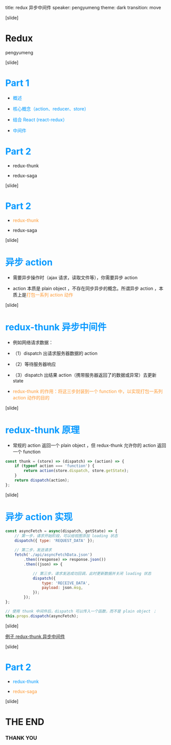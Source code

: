 title: redux 异步中间件
speaker: pengyumeng
theme: dark
transition: move

[slide]

# Redux
pengyumeng

[slide]

# <font color=#0099ff>Part 1</font>

- <font color=#0099ff>概述</font>

- <font color=#0099ff>核心概念（action、reducer、store）</font>

- <font color=#0099ff>结合 React (react-redux）</font>

- <font color=#0099ff>中间件</font>

# <font color=#0099ff>Part 2</font>

- redux-thunk

- redux-saga

[slide]

# <font color=#0099ff>Part 2</font>

- <font color=#ff9933>redux-thunk</font>

- redux-saga

[slide]

# <font color=#0099ff>异步 action</font>

- 需要异步操作时（ajax 请求，读取文件等），你需要异步 action

- action 本质是 plain object ，不存在同步异步的概念。所谓异步 action ，本质上是<font color=#ff9933>打包一系列 action 动作</font>

[slide]

# <font color=#0099ff>redux-thunk 异步中间件</font>

- 例如网络请求数据：

- （1）dispatch 出请求服务器数据的 action

- （2）等待服务器响应

- （3）dispatch 出结果 action（携带服务器返回了的数据或异常）去更新 state

- <font color=#ff9933>redux-thunk 的作用：将这三步封装到一个 function 中，以实现打包一系列 action 动作的目的</font>

[slide]

# <font color=#0099ff>redux-thunk 原理</font>

- 常规的 action 返回一个 plain object ，但 redux-thunk 允许你的 action 返回一个 function

``` JavaScript
const thunk = (store) => (dispatch) => (action) => {
    if (typeof action === 'function') {
        return action(store.dispatch, store.getState);
    }
    return dispatch(action);
};
```

[slide]

# <font color=#0099ff>异步 action 实现</font>

``` JavaScript
const asyncFetch = async(dispatch, getState) => {
    // 第一步，请求开始阶段，可以给视图添加 loading 状态
    dispatch({ type: 'REQUEST_DATA' });
    
    // 第二步，发送请求
    fetch('./api/asyncFetchData.json')
        .then((response) => response.json())
        .then((json) => {

            // 第三步，请求发送成功回调，此时更新数据并关闭 loading 状态
            dispatch({
                type: 'RECEIVE_DATA',
                payload: json.msg,
            });
        });
};

// 使用 thunk 中间件后，dispatch 可以传入一个函数，而不是 plain object ；
this.props.dispatch(asyncFetch);
```

[slide]

[例子 redux-thunk 异步中间件](http://0.0.0.0:9999/reactreduxthunk.html)

[slide]

# <font color=#0099ff>Part 2</font>

- <font color=#0099ff>redux-thunk</font>

- <font color=#ff9933>redux-saga</font>

[slide]

# THE END

### THANK YOU
